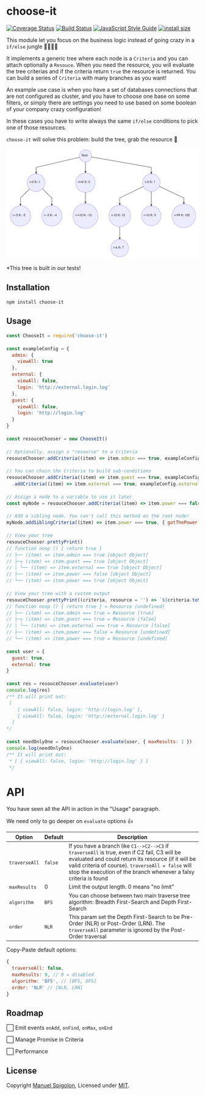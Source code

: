 # choose-it

[![Coverage Status](https://coveralls.io/repos/github/Eomm/choose-it/badge.svg?branch=master)](https://coveralls.io/github/Eomm/choose-it?branch=master)
[![Build Status](https://github.com/Eomm/choose-it/workflows/ci/badge.svg)](https://github.com/Eomm/choose-it/actions)
[![JavaScript Style Guide](https://img.shields.io/badge/code_style-standard-brightgreen.svg)](https://standardjs.com)
[![install size](https://packagephobia.now.sh/badge?p=choose-it)](https://packagephobia.now.sh/result?p=choose-it)

This module let you focus on the business logic instead of going crazy in a `if/else` jungle 🌴🐵🌴🌴

It implements a generic tree where each node is a `Criteria` and you can attach optionally a `Resouce`.
When you need the resource, you will evaluate the tree criterias and if the criteria return `true`
the resource is returned. You can build a series of `Criteria` with many branches as you want!

An example use case is when you have a set of databases connections that are not configured as cluster,
and you have to choose one base on some filters, or simply there are settings you need to use
based on some boolean of your company crazy configuration!

In these cases you have to write always the same `if/else` conditions to pick one of those resources.

`choose-it` will solve this problem: build the tree, grab the resource 🎉

![Generic Tree](./docs/tree.png)

*This tree is built in our tests!


## Installation

```
npm install choose-it
```


## Usage

```js
const ChooseIt = require('choose-it')

const exampleConfig = {
  admin: {
    viewAll: true
  },
  external: {
    viewAll: false,
    login: 'http://external.login.log'
  },
  guest: {
    viewAll: false,
    login: 'http://login.log'
  }
}

const resouceChooser = new ChooseIt()

// Optionally, assign a "resource" to a Criteria
resouceChooser.addCriteria((item) => item.admin === true, exampleConfig.admin)

// You can chain the Criteria to build sub-conditions
resouceChooser.addCriteria((item) => item.guest === true, exampleConfig.guest)
  .addCriteria((item) => item.external === true, exampleConfig.external)

// Assign a node to a variable to use it later
const myNode = resouceChooser.addCriteria((item) => item.power === false, { noPower: true })

// Add a sibling node. You can't call this method on the root node!
myNode.addSiblingCriteria((item) => item.power === true, { gotThePower: true })

// View your tree
resouceChooser.prettyPrint()
// function noop () { return true }
// ├── (item) => item.admin === true [object Object]
// ├─┬ (item) => item.guest === true [object Object]
// │ └── (item) => item.external === true [object Object]
// ├── (item) => item.power === false [object Object]
// └── (item) => item.power === true [object Object]

// View your tree with a custom output
resouceChooser.prettyPrint((criteria, resource = '') => `${criteria.toString()} = Resource [${resource.viewAll}]`)
// function noop () { return true } = Resource [undefined]
// ├── (item) => item.admin === true = Resource [true]
// ├─┬ (item) => item.guest === true = Resource [false]
// │ └── (item) => item.external === true = Resource [false]
// ├── (item) => item.power === false = Resource [undefined]
// └── (item) => item.power === true = Resource [undefined]

const user = {
  guest: true,
  external: true
}

const res = resouceChooser.evaluate(user)
console.log(res)
/** It will print out:
 [
    { viewAll: false, login: 'http://login.log' },
    { viewAll: false, login: 'http://external.login.log' }
  ]
*/

const needOnlyOne = resouceChooser.evaluate(user, { maxResults: 1 })
console.log(needOnlyOne)
/** It will print out:
 * [ { viewAll: false, login: 'http://login.log' } ]
 */

```


# API

You have seen all the API in action in the "Usage" paragraph.

We need only to go deeper on `evaluate` options 👍

| Option | Default | Description |
|--------|---------|-------------|
| `traverseAll` | `false` | If you have a branch like `C1-->C2-->C3` if `traverseAll` is true, even if C2 fail, C3 will be evaluated and could return its resource (if it will be valid criteria of course). `traverseAll = false` will stop the execution of the branch whenever a falsy criteria is found |
| `maxResults` | 0 | Limit the output length. 0 means "no limit" |
| `algorithm` | `BFS` | You can choose between two main traverse tree algorithm: Breadth First-Search and Depth First-Search |
| `order` | `NLR` | This param set the Depth First-Search to be Pre-Order (NLR) or Post-Order (LRN). The `traverseAll` parameter is ignored by the Post-Order traversal |

Copy-Paste default options:

```js
{
  traverseAll: false,
  maxResults: 0, // 0 = disabled
  algorithm: 'BFS', // [BFS, DFS]
  order: 'NLR' // [NLR, LRN]
}
```


## Roadmap

⬜ Emit events `onAdd`, `onFind`, `onMax`, `onEnd`

⬜ Manage Promise in Criteria

⬜ Performance


## License

Copyright [Manuel Spigolon](https://github.com/Eomm), Licensed under [MIT](./LICENSE).
